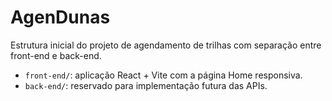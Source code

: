 # AgenDunas

Estrutura inicial do projeto de agendamento de trilhas com separação entre front-end e back-end.

- `front-end/`: aplicação React + Vite com a página Home responsiva.
- `back-end/`: reservado para implementação futura das APIs.
